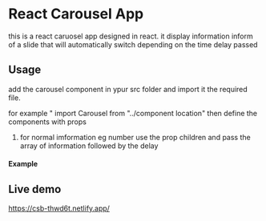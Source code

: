 # React Carousel App

this is a react caruosel app designed in react. it display information inform of a slide that will automatically switch depending on the time delay passed

## Usage

add the carousel component in ypur src folder and import it the required file.

for example " import Carousel from "../component location"
then define the components with props

1. for normal imformation eg number use the prop children and pass the array of information followed by the delay

#### Example

<Carousel childern={[1,2,3,4,5]} delay={1000}>

## Live demo

https://csb-thwd6t.netlify.app/
